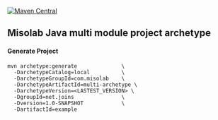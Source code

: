 [![Maven Central](https://maven-badges.herokuapp.com/maven-central/com.misolab/java-multi-archetype/badge.svg)](https://maven-badges.herokuapp.com/maven-central/com.misolab/java-multi-archetype)


## Misolab Java multi module project archetype



#### Generate Project 

```
mvn archetype:generate              \
  -DarchetypeCatalog=local          \
  -DarchetypeGroupId=com.misolab    \
  -DarchetypeArtifactId=multi-archetype \
  -DarchetypeVersion=<LASTEST_VERSION> \
  -DgroupId=net.joins               \
  -Dversion=1.0-SNAPSHOT            \
  -DartifactId=example  
```
